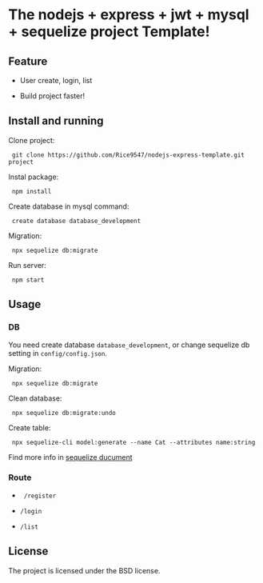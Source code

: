 # The nodejs + express + jwt + mysql + sequelize project Template!

## Feature

- User create, login, list

- Build project faster!

## Install and running

Clone project:

```
 git clone https://github.com/Rice9547/nodejs-express-template.git project 
```

Instal package:

```
 npm install 
```

Create database in mysql command:

```
 create database database_development 
```

Migration:

```
 npx sequelize db:migrate 
```

Run server:

```
 npm start 
```

## Usage

### DB

You need create database `database_development`, or change sequelize db setting in `config/config.json`.

Migration:

```
 npx sequelize db:migrate 
```

Clean database:

```
 npx sequelize db:migrate:undo 
```

Create table:

```
 npx sequelize-cli model:generate --name Cat --attributes name:string 
```

Find more info in [sequelize ducument](https://sequelize.org/master/)

### Route

- ` /register`

- `/login`

- `/list`

## License

The project is licensed under the BSD license.

